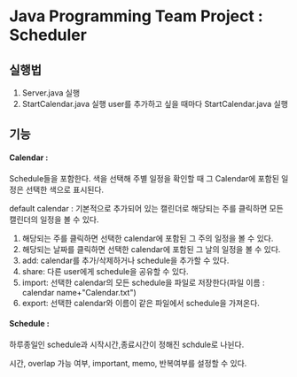 # Java Programming Team Project : Scheduler

## 실행법
1. Server.java 실행
2. StartCalendar.java 실행
user를 추가하고 싶을 때마다 StartCalendar.java 실행

## 기능
#### Calendar : 
  Schedule들을 포함한다. 색을 선택해 주별 일정을 확인할 때 그 Calendar에 포함된 일정은 선택한 색으로 표시된다.
  
  default calendar : 기본적으로 추가되어 있는 캘린더로 해당되는 주를 클릭하면 모든 캘린더의 일정을 볼 수 있다.
  1. 해당되는 주를 클릭하면 선택한 calendar에 포함된 그 주의 일정을 볼 수 있다.
  2. 해당되는 날짜를 클릭하면 선택한 calendar에 포함된 그 날의 일정을 볼 수 있다.
  3. add: calendar를 추가/삭제하거나 schedule을 추가할 수 있다.
  4. share: 다른 user에게 schedule을 공유할 수 있다.
  5. import: 선택한 calendar의 모든 schedule을 파일로 저장한다(파일 이름 : calendar name+"Calendar.txt")
  6. export: 선택한 calendar와 이름이 같은 파일에서 schedule을 가져온다.
  
#### Schedule :
  하루종일인 schedule과 시작시간,종료시간이 정해진 schdule로 나뉜다.

  시간, overlap 가능 여부, important, memo, 반복여부를 설정할 수 있다.
